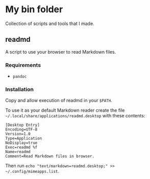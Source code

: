 # My bin folder

Collection of scripts and tools that I made.

## readmd

A script to use your browser to read Markdown files.

### Requirements

- `pandoc`

### Installation

Copy and allow execution of readmd in your `$PATH`.

To use it as your default Markdown reader create the file `~/.local/share/applications/readmd.desktop` with these contents:

```
[Desktop Entry]
Encoding=UTF-8
Version=1.0
Type=Application
NoDisplay=true
Exec=readmd %f
Name=readmd
Comment=Read Markdown files in browser.
```

Then run `echo "text/markdown=readmd.desktop;" >> ~/.config/mimeapps.list`.
